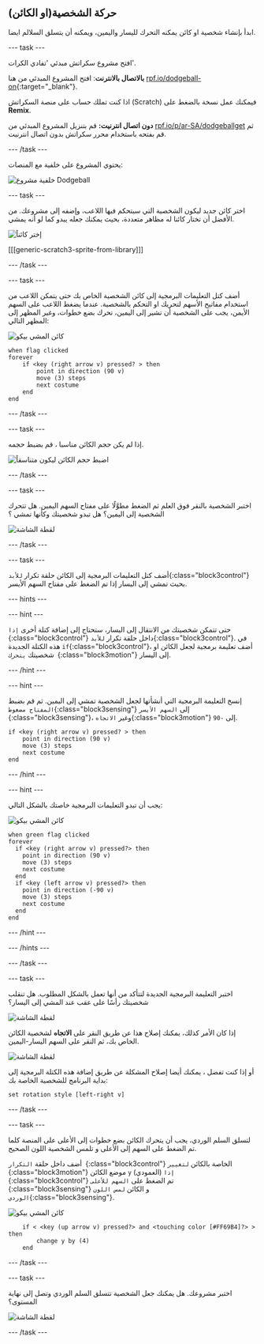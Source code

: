 ## حركة الشخصية(او الكائن)

ابدأ بإنشاء شخصية او كائن يمكنه التحرك لليسار واليمين، ويمكنه أن يتسلق السلالم ايضا.

--- task ---

افتح مشروع سكراتش مبدئي 'تفادي الكرات'.

**بالاتصال بالانترنت**: افتح المشروع المبدئي من هنا [rpf.io/dodgeball-on](http://rpf.io/dodgeball-on){:target="_blank"}.

اذا كنت تملك حساب على منصة السكراتش (Scratch) فيمكنك عمل نسخة بالضغط على **Remix**.

**دون اتصال انترنيت:** قم بتنزيل المشروع المبدئي من [rpf.io/p/ar-SA/dodgeballget](http://rpf.io/p/ar-SA/dodgeball-get) ثم قم بفتحه باستخدام محرر سكراتش بدون اتصال انترنيت.

--- /task ---

يحتوي المشروع على خلفية مع المنصات:

![خلفية مشروع Dodgeball](images/dodge-background.png)

--- task ---

اختر كائن جديد ليكون الشخصية التي سيتحكم فيها اللاعب، وإضفه إلى مشروعك. من الأفضل أن تختار كائنا له مظاهر متعددة، بحيث يمكنك جعله يبدو كما لو أنه يمشي.

![إختر كائناً](images/dodge-characters.png)

[[[generic-scratch3-sprite-from-library]]]

--- /task ---

--- task ---

أضف كتل التعليمات البرمجية إلى كائن الشخصية الخاص بك حتى يتمكن اللاعب من استخدام مفاتيح الأسهم لتحريك او التحكم بالشخصية. عندما يضغط اللاعب على السهم الأيمن، يجب على الشخصية أن تشير إلى اليمين، تحرك بضع خطوات، وغير المظهر إلى المظهر التالي:

![كائن المشي بيكو](images/pico_walking_sprite.png)

```blocks3
when flag clicked
forever
    if <key (right arrow v) pressed? > then
        point in direction (90 v)
        move (3) steps
        next costume
    end
end
```

--- /task ---

--- task ---

إذا لم يكن حجم الكائن مناسبا ، قم بضبط حجمه.

![اضبط حجم الكائن ليكون متناسقاً](images/dodge-sprite-size-annotated.png)

--- /task ---

--- task ---

اختبر الشخصية بالنقر فوق العلم ثم الضغط مطوَّلًا على مفتاح السهم اليمين. هل تتحرك الشخصية إلى اليمين؟ هل تبدو شخصيتك وكأنها تمشي ؟

![لقطة الشاشة](images/dodge-walking.png)

--- /task ---

--- task ---

أضف كتل التعليمات البرمجية إلى الكائن حلقة تكرار `للأبد`{:class="block3control"} بحيث تمشي إلى اليسار إذا تم الضغط على مفتاح السهم الأيسر.

--- hints ---


--- hint ---

حتى تتمكن شخصيتك من الانتقال إلى اليسار، ستحتاج إلى إضافة كتلة أخرى `إذا `{:class="block3control"} داخل حلقة تكرار `للأبد`{:class="block3control"}. في هذه الكتلة الجديدة `if`{:class="block3control"}، أضف تعليمة برمجية لجعل الكائن او شخصيتك `يتحرك `{:class="block3motion"} إلى اليسار.

--- /hint ---

--- hint ---

إنسخ التعليمة البرمجية التي أنشأتها لجعل الشخصية تمشي إلى اليمين. ثم قم بضبط `المفتاح مضغوط`{:class="block3sensing"} إلى `السهم الأيسر `{:class="block3sensing"}، وغير `الاتجاه`{:class="block3motion"} إلى `-90`.

```blocks3
if <key (right arrow v) pressed? > then
    point in direction (90 v)
    move (3) steps
    next costume
end
```

--- /hint ---

--- hint ---

يجب أن تبدو التعليمات البرمجية خاصتك بالشكل التالي:

![كائن المشي بيكو](images/pico_walking_sprite.png)

```blocks3
when green flag clicked
forever 
  if <key (right arrow v) pressed?> then 
    point in direction (90 v)
    move (3) steps
    next costume
  end
  if <key (left arrow v) pressed?> then 
    point in direction (-90 v)
    move (3) steps
    next costume
  end
end
```

--- /hint ---

--- /hints ---

--- /task ---

--- task ---

اختبر التعليمة البرمجية الجديدة لتتأكد من أنها تعمل بالشكل المطلوب. هل تنقلب شخصيتك رأسًا على عقب عند المشي إلى اليسار؟

![لقطة الشاشة](images/dodge-upside-down.png)

إذا كان الأمر كذلك، يمكنك إصلاح هذا عن طريق النقر على **الاتجاه** لشخصية الكائن الخاص بك، ثم النقر على السهم اليسار-اليمين.

![لقطة الشاشة](images/dodge-left-right-annotated.png)

أو إذا كنت تفضل ، يمكنك أيضا إصلاح المشكلة عن طريق إضافة هذه الكتلة البرمجية إلى بداية البرنامج للشخصية الخاصة بك:

```blocks3
set rotation style [left-right v]
```

--- /task ---

--- task ---

لتسلق السلم الوردي، يجب أن يتحرك الكائن بضع خطوات إلى الأعلى على المنصة كلما تم الضغط على السهم إلى الأعلى و تلمس الشخصية اللون الصحيح.

أضف داخل حلقة `التكرار `{:class="block3control"} الخاصة بالكائن `لتغيير `{:class="block3motion"} موضع الكائن `y` (العمودي) `إذا `{:class="block3control"} تم الضغط على `السهم للأعلى `{:class="block3sensing"} و الكائن `لمس اللون الوردي`{:class="block3sensing"}.

![كائن المشي بيكو](images/pico_walking_sprite.png)

```blocks3
    if < <key (up arrow v) pressed?> and <touching color [#FF69B4]?> > then
        change y by (4)
    end
```

--- /task ---

--- task ---

اختبر مشروعك. هل يمكنك جعل الشخصية تتسلق السلم الوردي وتصل إلى نهاية المستوى؟

![لقطة الشاشة](images/dodge-test-character.png)

--- /task ---
